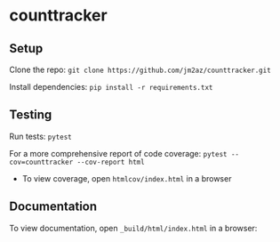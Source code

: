 # counttracker

## Setup
Clone the repo:
`git clone https://github.com/jm2az/counttracker.git`

Install dependencies:
`pip install -r requirements.txt`

## Testing
Run tests:
`pytest`

For a more comprehensive report of code coverage:
`pytest --cov=counttracker --cov-report html`

* To view coverage, open `htmlcov/index.html` in a browser

## Documentation
To view documentation, open `_build/html/index.html` in a browser:
